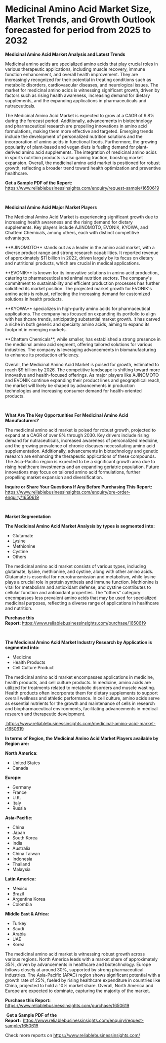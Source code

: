 <p><h1>Medicinal Amino Acid Market Size, Market Trends, and Growth Outlook forecasted for period from 2025 to 2032</h1></p><p><strong>Medicinal Amino Acid Market Analysis and Latest Trends</strong></p>
<p><p>Medicinal amino acids are specialized amino acids that play crucial roles in various therapeutic applications, including muscle recovery, immune function enhancement, and overall health improvement. They are increasingly recognized for their potential in treating conditions such as metabolic disorders, cardiovascular diseases, and neurological issues. The market for medicinal amino acids is witnessing significant growth, driven by factors such as rising health awareness, increasing demand for dietary supplements, and the expanding applications in pharmaceuticals and nutraceuticals.</p><p>The Medicinal Amino Acid Market is expected to grow at a CAGR of 9.8% during the forecast period. Additionally, advancements in biotechnology and pharmaceutical research are propelling innovations in amino acid formulations, making them more effective and targeted. Emerging trends include the development of personalized nutrition solutions and the incorporation of amino acids in functional foods. Furthermore, the growing popularity of plant-based and vegan diets is fueling demand for plant-derived amino acid supplements. The integration of medicinal amino acids in sports nutrition products is also gaining traction, boosting market expansion. Overall, the medicinal amino acid market is positioned for robust growth, reflecting a broader trend toward health optimization and preventive healthcare.</p></p>
<p><strong>Get a Sample PDF of the Report:&nbsp;</strong> <a href="https://www.reliablebusinessinsights.com/enquiry/request-sample/1650619?utm_campaign=3543&utm_medium=2&utm_source=Github&utm_content=ia&utm_term=23032025&utm_id=medicinal-amino-acid">https://www.reliablebusinessinsights.com/enquiry/request-sample/1650619</a></p>
<p>&nbsp;</p>
<p><strong>Medicinal Amino Acid Major Market Players</strong></p>
<p><p>The Medicinal Amino Acid Market is experiencing significant growth due to increasing health awareness and the rising demand for dietary supplements. Key players include AJINOMOTO, EVONIK, KYOWA, and Chattem Chemicals, among others, each with distinct competitive advantages.</p><p>**AJINOMOTO** stands out as a leader in the amino acid market, with a diverse product range and strong research capabilities. It reported revenue of approximately $11 billion in 2022, driven largely by its focus on dietary and nutritional products, which are crucial in medical applications.</p><p>**EVONIK** is known for its innovative solutions in amino acid production, catering to pharmaceutical and animal nutrition sectors. The company's commitment to sustainability and efficient production processes has further solidified its market position. The projected market growth for EVONIK's amino acids is robust, reflecting the increasing demand for customized solutions in health products.</p><p>**KYOWA** specializes in high-purity amino acids for pharmaceutical applications. The company has focused on expanding its portfolio to align with healthcare trends, anticipating substantial market growth. It has carved a niche in both generic and specialty amino acids, aiming to expand its footprint in emerging markets.</p><p>**Chattem Chemicals**, while smaller, has established a strong presence in the medicinal amino acid segment, offering tailored solutions for various industries. The company is leveraging advancements in biomanufacturing to enhance its production efficiency.</p><p>Overall, the Medicinal Amino Acid Market is poised for growth, estimated to reach $9 billion by 2026. The competitive landscape is shifting toward more innovative and health-focused offerings. As major players like AJINOMOTO and EVONIK continue expanding their product lines and geographical reach, the market will likely be shaped by advancements in production technologies and increasing consumer demand for health-oriented products.</p></p>
<p>&nbsp;</p>
<p><strong>What Are The Key Opportunities For Medicinal Amino Acid Manufacturers?</strong></p>
<p><p>The medicinal amino acid market is poised for robust growth, projected to expand at a CAGR of over 8% through 2030. Key drivers include rising demand for nutraceuticals, increased awareness of personalized medicine, and the growing prevalence of chronic diseases necessitating amino acid supplementation. Additionally, advancements in biotechnology and genetic research are enhancing the therapeutic applications of these compounds. The Asia-Pacific region is expected to be a significant growth area due to rising healthcare investments and an expanding geriatric population. Future innovations may focus on tailored amino acid formulations, further propelling market expansion and diversification.</p></p>
<p><strong>Inquire or Share Your Questions If Any Before Purchasing This Report:</strong> <a href="https://www.reliablebusinessinsights.com/enquiry/pre-order-enquiry/1650619?utm_campaign=3543&utm_medium=2&utm_source=Github&utm_content=ia&utm_term=23032025&utm_id=medicinal-amino-acid">https://www.reliablebusinessinsights.com/enquiry/pre-order-enquiry/1650619</a></p>
<p>&nbsp;</p>
<p><strong>Market Segmentation</strong></p>
<p><strong>The Medicinal Amino Acid Market Analysis by types is segmented into:</strong></p>
<p><ul><li>Glutamate</li><li>Lysine</li><li>Methionine</li><li>Cystine</li><li>Others</li></ul></p>
<p><p>The medicinal amino acid market consists of various types, including glutamate, lysine, methionine, and cystine, along with other amino acids. Glutamate is essential for neurotransmission and metabolism, while lysine plays a crucial role in protein synthesis and immune function. Methionine is vital for metabolism and antioxidant defense, and cystine contributes to cellular function and antioxidant properties. The "others" category encompasses less prevalent amino acids that may be used for specialized medicinal purposes, reflecting a diverse range of applications in healthcare and nutrition.</p></p>
<p><strong>Purchase this Report:&nbsp;</strong><a href="https://www.reliablebusinessinsights.com/purchase/1650619?utm_campaign=3543&utm_medium=2&utm_source=Github&utm_content=ia&utm_term=23032025&utm_id=medicinal-amino-acid">https://www.reliablebusinessinsights.com/purchase/1650619</a></p>
<p>&nbsp;</p>
<p><strong>The Medicinal Amino Acid Market Industry Research by Application is segmented into:</strong></p>
<p><ul><li>Medicine</li><li>Health Products</li><li>Cell Culture Product</li></ul></p>
<p><p>The medicinal amino acid market encompasses applications in medicine, health products, and cell culture products. In medicine, amino acids are utilized for treatments related to metabolic disorders and muscle wasting. Health products often incorporate them for dietary supplements to support overall wellness and athletic performance. In cell culture, amino acids serve as essential nutrients for the growth and maintenance of cells in research and biopharmaceutical environments, facilitating advancements in medical research and therapeutic development.</p></p>
<p><a href="https://www.reliablebusinessinsights.com/medicinal-amino-acid-market-r1650619?utm_campaign=3543&utm_medium=2&utm_source=Github&utm_content=ia&utm_term=23032025&utm_id=medicinal-amino-acid">&nbsp;https://www.reliablebusinessinsights.com/medicinal-amino-acid-market-r1650619</a></p>
<p><strong>In terms of Region, the Medicinal Amino Acid Market Players available by Region are:</strong></p>
<p>
    <p> <strong> North America: </strong>
        <ul>
            <li>United States</li>
            <li>Canada</li>
        </ul>
        </p> 
    <p> <strong> Europe: </strong>
        <ul>
            <li>Germany</li>
            <li>France</li>
            <li>U.K.</li>
            <li>Italy</li>
            <li>Russia</li>
        </ul>
        </p> 
    <p> <strong> Asia-Pacific: </strong>
        <ul>
            <li>China</li>
            <li>Japan</li>
            <li>South Korea</li>
            <li>India</li>
            <li>Australia</li>
            <li>China Taiwan</li>
            <li>Indonesia</li>
            <li>Thailand</li>
            <li>Malaysia</li>
        </ul>
        </p> 
    <p> <strong> Latin America: </strong>
        <ul>
            <li>Mexico</li>
            <li>Brazil</li>
            <li>Argentina Korea</li>
            <li>Colombia</li>
        </ul>
        </p> 
    <p> <strong> Middle East & Africa: </strong>
        <ul>
            <li>Turkey</li>
            <li>Saudi</li>
            <li>Arabia</li>
            <li>UAE</li>
            <li>Korea</li>
        </ul>
    </p>
    </p>
<p><p>The medicinal amino acid market is witnessing robust growth across various regions. North America leads with a market share of approximately 35%, driven by advancements in healthcare and biotechnology. Europe follows closely at around 30%, supported by strong pharmaceutical industries. The Asia-Pacific (APAC) region shows significant potential with a growth rate of 25%, fueled by rising healthcare expenditure in countries like China, projected to hold a 10% market share. Overall, North America and Europe are expected to dominate, capturing the majority of the market.</p></p>
<p><strong>Purchase this Report: </strong><a href="https://www.reliablebusinessinsights.com/purchase/1650619?utm_campaign=3543&utm_medium=2&utm_source=Github&utm_content=ia&utm_term=23032025&utm_id=medicinal-amino-acid">https://www.reliablebusinessinsights.com/purchase/1650619</a></p>
<p>&nbsp;<strong>Get a Sample PDF of the Report:&nbsp;&nbsp;</strong><a href="https://www.reliablebusinessinsights.com/enquiry/request-sample/1650619?utm_campaign=3543&utm_medium=2&utm_source=Github&utm_content=ia&utm_term=23032025&utm_id=medicinal-amino-acid">https://www.reliablebusinessinsights.com/enquiry/request-sample/1650619</a></p>
<p><strong></strong></p>
<p>Check more reports on <a href="https://www.reliablebusinessinsights.com/?utm_campaign=3543&utm_medium=2&utm_source=Github&utm_content=ia&utm_term=23032025&utm_id=medicinal-amino-acid">https://www.reliablebusinessinsights.com/</a></p>